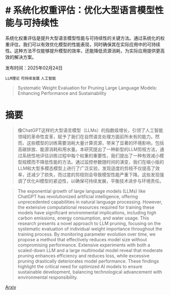 # # 系统化权重评估：优化大型语言模型性能与可持续性
系统化权重评估是提升大型语言模型性能与可持续性的关键方法。通过系统化的权重评估，我们可以有效优化模型的性能表现，同时确保其在实际应用中的可持续性。这种方法不仅能够提升模型的效率，还能降低资源消耗，为实际应用提供更高效的解决方案。

发布时间：2025年02月24日

`LLM理论` `可持续发展` `人工智能`

> Systematic Weight Evaluation for Pruning Large Language Models: Enhancing Performance and Sustainability

# 摘要

> 像ChatGPT这样的大型语言模型（LLMs）的指数级增长，引领了人工智能领域的革命性变革，赋予了我们在自然语言处理方面前所未有的能力。然而，这些模型的训练需要消耗大量计算资源，带来了显著的环境影响，包括高碳排放、能源消耗和用水量。本研究提出了一种新型的LLM剪枝方法，通过系统性地评估训练过程中每个权重的重要性，我们提出了一种有效减小模型规模而不降低性能的方法。通过监控参数随时间的演变，我们在缩小版的LLM和大型多模态模型上进行了广泛实验，发现适度的剪枝不仅提高了效率，还减少了损失，而过度的剪枝则会导致模型性能严重下降。这些发现强调了优化AI模型的紧迫性，以确保可持续发展，平衡技术进步与环境责任。

> The exponential growth of large language models (LLMs) like ChatGPT has revolutionized artificial intelligence, offering unprecedented capabilities in natural language processing. However, the extensive computational resources required for training these models have significant environmental implications, including high carbon emissions, energy consumption, and water usage. This research presents a novel approach to LLM pruning, focusing on the systematic evaluation of individual weight importance throughout the training process. By monitoring parameter evolution over time, we propose a method that effectively reduces model size without compromising performance. Extensive experiments with both a scaled-down LLM and a large multimodal model reveal that moderate pruning enhances efficiency and reduces loss, while excessive pruning drastically deteriorates model performance. These findings highlight the critical need for optimized AI models to ensure sustainable development, balancing technological advancement with environmental responsibility.

[Arxiv](https://arxiv.org/abs/2502.17071)